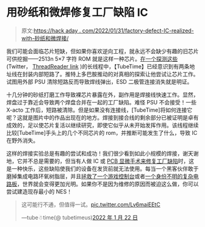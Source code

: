 # 用砂纸和微焊修复工厂缺陷 IC

> 原文:[https://hack aday . com/2022/01/31/factory-defect-IC-realized-with-砂纸和微焊接/](https://hackaday.com/2022/01/31/factory-defect-ic-revived-with-sandpaper-and-microsoldering/)

我们可能会面临芯片短缺，但如果你喜欢逆向工程，就永远不会缺少有趣的旧芯片可供挖掘——2513n 5×7 字符 ROM 就是这样一种芯片。[在一个探测这些](https://twitter.com/TubeTimeUS/status/1483177904515076098) (Twitter， [ThreadReader link](https://threadreaderapp.com/thread/1483177904515076098.html) )的长线程中，【TubeTime】已经意识到有两条地址线在封装内部短路了。推特上多巴胺推动的对真相的探索让他尝试让芯片工作。试图用外部 PSU 清除短路反而导致焊线弹出，ESD 二极管连接消失就是明证。

十几分钟的砂纸打磨工作导致裸芯片暴露在外，副作用是焊接线快速工作。显然，焊盘过于靠近会导致两个焊盘合并在一起的工厂缺陷。难怪 PSU 不会接受！一些 X-acto 工作后，短路被清除。但是如果没有连接线，[TubeTime]将如何连接它呢？这就是图片中的作品出现在的地方。焊接到接合线的剩余部分已被证明是卓有成效的，足以使芯片复活以继续研究，即使它似乎从未开始发挥作用。该线程继续比较[TubeTime]手头上的几个不同芯片的 rom，并推断可能发生了什么，导致 IC 在野外消失。

这样的焊接实验总是有趣的尝试和成功！我们很少看到如此小规模的焊接，谢天谢地，它并不总是需要的，但当有人做 IC 或 [PCB 显微手术来修复工厂缺陷](https://hackaday.com/2021/12/14/pcb-microsurgery-puts-the-bodges-inside-the-board/)时，这是一种快乐，这些缺陷使我们的设备在发货前就无法使用。每当一个黑客伙伴敢于磨掉集成电路环氧树脂层，并且[拯救了一个游戏控制台](https://hackaday.com/2019/03/21/a-steady-hand-makes-this-chip-work-again/)或者[一个身份不明的复杂电路板](https://hackaday.com/2017/10/15/get-down-to-the-die-level-with-this-internal-chip-repair/)，世界就会变得更加光明。如果你不是因为维修的原因而被迫这么做，你可以尝试建造现存最小的 NES！

> 这可能行不通，但值得一试。[pic.twitter.com/Lv6maiEEtC](https://t.co/Lv6maiEEtC)
> 
> —tube☃time(@ tubetimeus)[2022 年 1 月 22 日](https://twitter.com/TubeTimeUS/status/1484734718532734977?ref_src=twsrc%5Etfw)